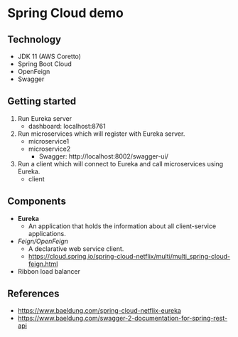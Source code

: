 # Spring Cloud demo

## Technology
- JDK 11 (AWS Coretto)
- Spring Boot Cloud
- OpenFeign
- Swagger

## Getting started

1. Run Eureka server
    - dashboard: localhost:8761
1. Run microservices which will register with Eureka server.
    - microservice1
    - microservice2
        - Swagger: http://localhost:8002/swagger-ui/
1. Run a client which will connect to Eureka and call microservices using Eureka.
    - client

## Components
- **Eureka**
   - An application that holds the information about all client-service applications.
- *Feign/OpenFeign*
   - A declarative web service client.
   - https://cloud.spring.io/spring-cloud-netflix/multi/multi_spring-cloud-feign.html
- Ribbon load balancer


## References
- https://www.baeldung.com/spring-cloud-netflix-eureka
- https://www.baeldung.com/swagger-2-documentation-for-spring-rest-api
